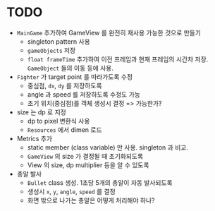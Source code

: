 # TODO
* `MainGame` 추가하여 GameView 를 완전히 재사용 가능한 것으로 만들기
  * singleton pattern 사용
  * `gameObjects` 저장
  * `float frameTime` 추가하여 이전 프레임과 현재 프레임의 시간차 저장. `GameObject` 들의 이동 등에 사용.
* `Fighter` 가 target point 를 따라가도록 수정
  * 중심점, `dx`, `dy` 를 저장하도록 
  * angle 과 speed 를 저장하도록 수정도 가능
  * 초기 위치(중심점)를 객체 생성시 결정 => 가능한가?
* size 는 dp 로 지정
  * dp to pixel 변환식 사용
  * `Resources` 에서 dimen 로드
* Metrics 추가
  * static member (class variable) 만 사용. singleton 과 비교.
  * `GameView` 의 size 가 결정될 때 초기화되도록
  * View 의 size, dp multiplier 등을 알 수 있도록
* 총알 발사
  * `Bullet` class 생성. 1초당 5개의 총알이 자동 발사되도록
  * 생성시 `x`, `y`, `angle`, `speed` 를 결정
  * 화면 밖으로 나가는 총알은 어떻게 처리해야 하나?
